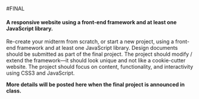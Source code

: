 #FINAL

#### A responsive website using a front-end framework and at least one JavaScript library.

Re-create your midterm from scratch, or start a new project, using a front-end framework and at least one JavaScript library. Design documents should be submitted as part of the final project. The project should modify / extend the framework—it should look unique and not like a cookie-cutter website. The project should focus on content, functionality, and interactivity using CSS3 and JavaScript.

**More details will be posted here when the final project is announced in class.**